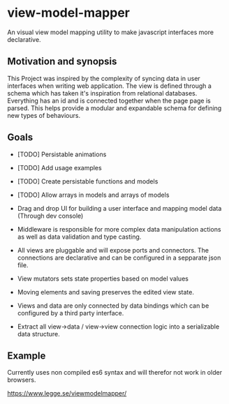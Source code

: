# view-model-mapper
An visual view model mapping utility to make javascript interfaces more declarative.

## Motivation and synopsis
This Project was inspired by the complexity of syncing data in user interfaces when writing web application. The view is defined through a schema which has taken it's inspiration from relational databases. Everything has an id and is connected together when the page page is parsed. This helps provide a modular and expandable schema for defining new types of behaviours.

## Goals

* [TODO] Persistable animations

* [TODO] Add usage examples

* [TODO] Create persistable functions and models

* [TODO] Allow arrays in models and arrays of models

* Drag and drop UI for building a user interface and mapping model data (Through dev console) 

* Middleware is responsible for more complex data manipulation actions as well as data validation and type casting.

* All views are pluggable and will expose ports and connectors. 
The connections are declarative and can be configured in a sepparate json file.

* View mutators sets state properties based on model values

* Moving elements and saving preserves the edited view state.

* Views and data are only connected by data bindings which can be configured by a third party interface.

* Extract all view->data / view->view connection logic into a serializable data structure.

## Example
Currently uses non compiled es6 syntax and will therefor not work in older browsers.

https://www.legge.se/viewmodelmapper/

